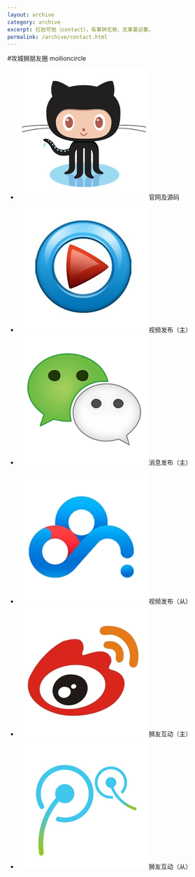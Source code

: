 ```yaml
---
layout: archive
category: archive
excerpt: 扛抬可他（contact），有事钟无艳，无事夏迎春。
permalink: /archive/contact.html
---
```

#攻城狮朋友圈 moilioncircle

<ul class="th-grid">
  <li><a href="http://github.com/moilioncircle"><img src="../images/logo/300x300-github.png"></a>官网及源码</li>
  <li><a href="http://i.youku.com/moilioncircle"><img src="../images/logo/300x300-youku.png"></a>视频发布（主）</li>
  <li><a href="http://mp.weixin.qq.com/s?__biz=MzA5NTY3MjQzOQ==&mid=202703894&idx=1&sn=0b1f5f21897dad285be91cfdf8e0e525"><img src="../images/logo/300x300-weixin.png"></a>消息发布（主）</li>
</ul>

<ul class="th-grid">
  <li><a href="http://pan.baidu.com/share/home?uk=1380913564"><img src="../images/logo/300x300-baiduyun.png"></a>视频发布（从）</li>
  <li><a href="http://weibo.com/moilioncircle"><img src="../images/logo/300x300-sinaweibo.png"></a>狮友互动（主）</li>
  <li><a href="http://t.qq.com/moilioncircle"><img src="../images/logo/300x300-tengxunweibo.png"></a>狮友互动（从）</li>
</ul>
